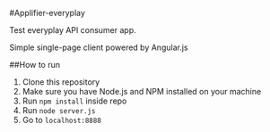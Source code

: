 #Applifier-everyplay

Test everyplay API consumer app.

Simple single-page client powered by Angular.js

##How to run

1. Clone this repository
2. Make sure you have Node.js and NPM installed on your machine
3. Run ``npm install`` inside repo
4. Run ``node server.js``
5. Go to ``localhost:8888``
